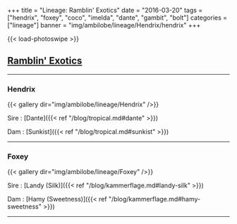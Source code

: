 +++
title = "Lineage: Ramblin' Exotics"
date = "2016-03-20"
tags = ["hendrix", "foxey", "coco", "imelda", "dante", "gambit", "bolt"]
categories = ["lineage"]
banner = "img/ambilobe/lineage/Hendrix/hendrix"
+++

{{< load-photoswipe >}}

## [Ramblin' Exotics](https://ramblinexotics.com/)

---

### Hendrix

{{< gallery dir="img/ambilobe/lineage/Hendrix" />}}

Sire
: [Dante]({{< ref "/blog/tropical.md#dante" >}})

Dam
: [Sunkist]({{< ref "/blog/tropical.md#sunkist" >}})

---

### Foxey

{{< gallery dir="img/ambilobe/lineage/Foxey" />}}

Sire
: [Landy (Silk)]({{< ref "/blog/kammerflage.md#landy-silk" >}})

Dam
: [Hamy (Sweetness)]({{< ref "/blog/kammerflage.md#hamy-sweetness" >}})

---